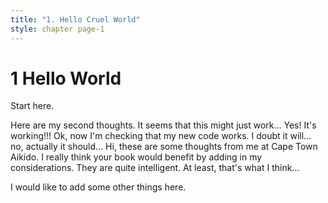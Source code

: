 ```yaml
---
title: "1. Hello Cruel World"
style: chapter page-1
---
```


# **1** Hello World

Start here.

Here are my second thoughts. It seems that this might just work...
Yes! It's working!!!
Ok, now I'm checking that my new code works. I doubt it will... no, actually it should...
Hi, these are some thoughts from me at Cape Town Aikido.
I really think your book would benefit by adding in my considerations. They are quite intelligent. At least, that's what I think...

I would like to add some other things here.